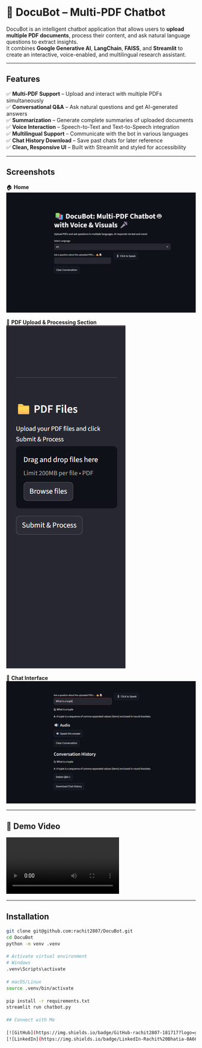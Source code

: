 # 🧠 DocuBot – Multi-PDF Chatbot

DocuBot is an intelligent chatbot application that allows users to **upload multiple PDF documents**, process their content, and ask natural language questions to extract insights.  
It combines **Google Generative AI**, **LangChain**, **FAISS**, and **Streamlit** to create an interactive, voice-enabled, and multilingual research assistant.

---

## Features
✅ **Multi-PDF Support** – Upload and interact with multiple PDFs simultaneously  
✅ **Conversational Q&A** – Ask natural questions and get AI-generated answers  
✅ **Summarization** – Generate complete summaries of uploaded documents  
✅ **Voice Interaction** – Speech-to-Text and Text-to-Speech integration  
✅ **Multilingual Support** – Communicate with the bot in various languages  
✅ **Chat History Download** – Save past chats for later reference  
✅ **Clean, Responsive UI** – Built with Streamlit and styled for accessibility  

---

## Screenshots

🏠 **Home**
![Home Page](https://github.com/rachit2807/DocuBot/blob/main/assests/home.png)

📄 **PDF Upload & Processing Section** 
<br>
![PDF Section](https://github.com/rachit2807/DocuBot/blob/main/assests/pdf_section.png)

💬 **Chat Interface** 
![Chat](https://github.com/rachit2807/DocuBot/blob/main/assests/chat.png)

---

## 🎥 Demo Video

<video src="https://github.com/rachit2807/DocuBot/blob/main/assests/docubot_working.mp4"></video>

---

## Installation

```bash
git clone git@github.com:rachit2807/DocuBot.git
cd DocuBot
python -m venv .venv

# Activate virtual environment
# Windows
.venv\Scripts\activate

# macOS/Linux
source .venv/bin/activate

pip install -r requirements.txt
streamlit run chatbot.py

## Connect with Me

[![GitHub](https://img.shields.io/badge/GitHub-rachit2807-181717?logo=github&logoColor=white)](https://github.com/rachit2807)
[![LinkedIn](https://img.shields.io/badge/LinkedIn-Rachit%20Bhatia-0A66C2?logo=linkedin&logoColor=white)](https://www.linkedin.com/in/rachit-bhatia-7850b624a/)


